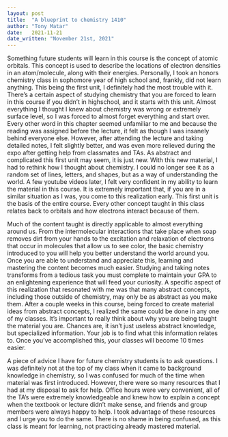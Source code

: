 ```yaml
---
layout: post
title:  "A blueprint to chemistry 1410"
author: "Tony Matar"
date:   2021-11-21
date_written: "November 21st, 2021"
---
```

Something future students will learn in this course is the concept of atomic orbitals. This concept is used to describe the locations of electron densities in an atom/molecule, along with their energies. Personally, I took an honors chemistry class in sophomore year of high school and, frankly, did not learn anything. This being the first unit, I definitely had the most trouble with it. There’s a certain aspect of studying chemistry that you are forced to learn in this course if you didn’t in highschool, and it starts with this unit. Almost everything I thought I knew about chemistry was wrong or extremely surface level, so I was forced to almost forget everything and start over. Every other word in this chapter seemed unfamiliar to me and because the reading was assigned before the lecture, it felt as though I was insanely behind everyone else. However, after attending the lecture and taking detailed notes, I felt slightly better, and was even more relieved during  the expo after getting help from classmates and TAs. As abstract and complicated this first unit may seem, it is just new. With this new material, I had to rethink how I thought about chemistry. I could no longer see it as a random set of lines, letters, and shapes, but as a way of understanding the world. A few youtube videos later, I felt very confident in my ability to learn the material in this course. It is extremely important that, if you are in a similar situation as I was, you come to this realization early. This first unit is the basis of the entire course. Every other concept taught in this class relates back to orbitals and how electrons interact because of them. 


Much of the content taught is directly applicable to almost everything around us. From the intermolecular interactions that take place when soap removes dirt from your hands to the excitation and relaxation of electrons that occur in molecules that allow us to see color, the basic chemistry introduced to you will help you better understand the world around you. Once you are able to understand and appreciate this, learning and mastering the content becomes much easier. Studying and taking notes transforms from a tedious task you must complete to maintain your GPA to an enlightening experience that will feed your curiosity. A specific aspect of this realization that resonated with me was that many abstract concepts, including those outside of chemistry, may only be as abstract as you make them. After a couple weeks in this course, being forced to create material ideas from abstract concepts, I realized the same could be done in any one of my classes. It’s important to really think about why you are being taught the material you are. Chances are, it isn’t just useless abstract knowledge, but specialized information. Your job is to find what this information relates to. Once you’ve accomplished this, your classes will become 10 times easier. 

A piece of advice I have for future chemistry students is to ask questions. I was definitely not at the top of my class when it came to background knowledge in chemistry, so I was confused for much of the time when material was first introduced. However, there were so many resources that I had at my disposal to ask for help. Office hours were very convenient, all of the TA’s were extremely knowledgeable and knew how to explain a concept when the textbook or lecture didn’t make sense, and friends and group members were always happy to help. I took advantage of these resources and I urge you to do the same. There is no shame in being confused, as this class is meant for learning, not practicing already mastered material. 
